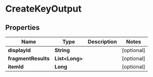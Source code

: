

# CreateKeyOutput


## Properties

| Name | Type | Description | Notes |
|------------ | ------------- | ------------- | -------------|
|**displayId** | **String** |  |  [optional] |
|**fragmentResults** | **List&lt;Long&gt;** |  |  [optional] |
|**itemId** | **Long** |  |  [optional] |



